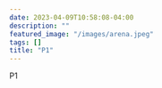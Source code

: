 ```yaml
---
date: 2023-04-09T10:58:08-04:00
description: ""
featured_image: "/images/arena.jpeg"
tags: []
title: "P1"
---
```


P1
